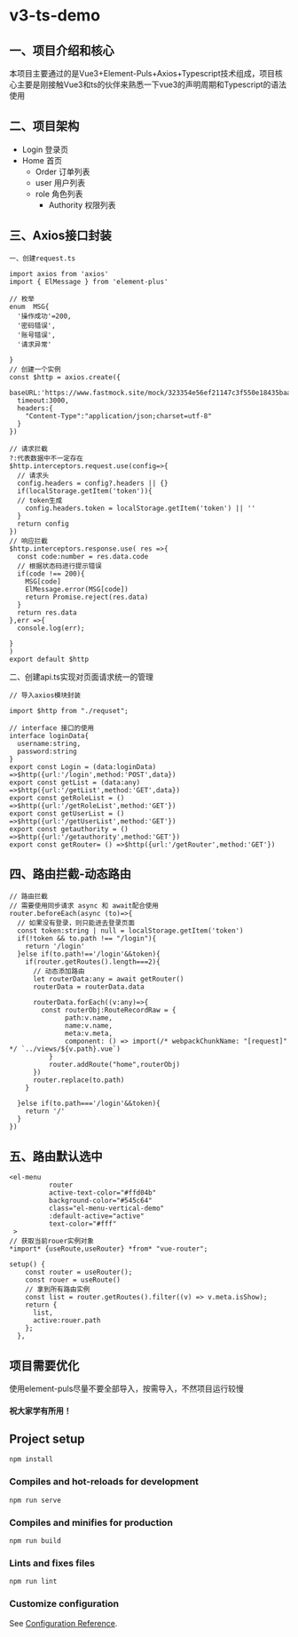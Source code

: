 # v3-ts-demo

## 一、项目介绍和核心

本项目主要通过的是Vue3+Element-Puls+Axios+Typescript技术组成，项目核心主要是刚接触Vue3和ts的伙伴来熟悉一下vue3的声明周期和Typescript的语法使用

## 二、项目架构

- Login 登录页
- Home 首页
  - Order 订单列表
  - user 用户列表
  - role 角色列表
    - Authority 权限列表

## 三、Axios接口封装

`一、创建request.ts`

```
import axios from 'axios'
import { ElMessage } from 'element-plus'

// 枚举
enum  MSG{
  '操作成功'=200,
  '密码错误',
  '账号错误',
  '请求异常'

}
// 创建一个实例
const $http = axios.create({
  baseURL:'https://www.fastmock.site/mock/323354e56ef21147c3f550e18435baa1/api',
  timeout:3000,
  headers:{
    "Content-Type":"application/json;charset=utf-8"
  }
}) 

// 请求拦截
?:代表数据中不一定存在
$http.interceptors.request.use(config=>{
  // 请求头
  config.headers = config?.headers || {}
  if(localStorage.getItem('token')){
  // token生成
    config.headers.token = localStorage.getItem('token') || ''
  }
  return config
})
// 响应拦截
$http.interceptors.response.use( res =>{
  const code:number = res.data.code
  // 根据状态码进行提示错误
  if(code !== 200){
    MSG[code]
    ElMessage.error(MSG[code])
    return Promise.reject(res.data)
  }
  return res.data
},err =>{
  console.log(err);
  
}
)
export default $http
```

二、创建api.ts实现对页面请求统一的管理

```
// 导入axios模块封装

import $http from "./requset";

// interface 接口的使用
interface loginData{
  username:string,
  password:string
}
export const Login = (data:loginData) =>$http({url:'/login',method:'POST',data})
export const getList = (data:any) =>$http({url:'/getList',method:'GET',data})
export const getRoleList = () =>$http({url:'/getRoleList',method:'GET'})
export const getUserList = () =>$http({url:'/getUserList',method:'GET'})
export const getauthority = () =>$http({url:'/getauthority',method:'GET'})
export const getRouter= () =>$http({url:'/getRouter',method:'GET'})
```

## 四、路由拦截-动态路由

```
// 路由拦截
// 需要使用同步请求 async 和 await配合使用
router.beforeEach(async (to)=>{
  // 如果没有登录，则只能进去登录页面
  const token:string | null = localStorage.getItem('token')
  if(!token && to.path !== "/login"){
    return '/login'
  }else if(to.path!=='/login'&&token){
    if(router.getRoutes().length===2){
      // 动态添加路由
      let routerData:any = await getRouter()
      routerData = routerData.data

      routerData.forEach((v:any)=>{
        const routerObj:RouteRecordRaw = {
              path:v.name,
              name:v.name,
              meta:v.meta,
              component: () => import(/* webpackChunkName: "[request]" */ `../views/${v.path}.vue`)
          }
          router.addRoute("home",routerObj)
      })
      router.replace(to.path)
    }

  }else if(to.path==='/login'&&token){
    return '/'
  }
})
```

## 五、路由默认选中

```
<el-menu
          router
          active-text-color="#ffd04b"
          background-color="#545c64"
          class="el-menu-vertical-demo"
          :default-active="active"
          text-color="#fff"
 >
// 获取当前rouer实例对象
*import* {useRoute,useRouter} *from* "vue-router";

setup() {
    const router = useRouter();
    const rouer = useRoute()
    // 拿到所有路由实例
    const list = router.getRoutes().filter((v) => v.meta.isShow);
    return {
      list,
      active:rouer.path
    };
  },
```
## 项目需要优化

  使用element-puls尽量不要全部导入，按需导入，不然项目运行较慢
  
#### 祝大家学有所用！

## Project setup
```
npm install
```

### Compiles and hot-reloads for development
```
npm run serve
```

### Compiles and minifies for production
```
npm run build
```

### Lints and fixes files
```
npm run lint
```

### Customize configuration
See [Configuration Reference](https://cli.vuejs.org/config/).
